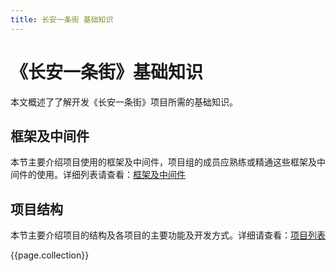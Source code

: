 ```yaml
---
title: 长安一条街 基础知识
---
```

# 《长安一条街》基础知识

本文概述了了解开发《长安一条街》项目所需的基础知识。

## 框架及中间件

本节主要介绍项目使用的框架及中间件，项目组的成员应熟练或精通这些框架及中间件的使用。详细列表请查看：[框架及中间件]({{site.baseurl}}/develop/fundamentals/framework)


## 项目结构

本节主要介绍项目的结构及各项目的主要功能及开发方式。详细请查看：[项目列表](项目列表.md)

{{page.collection}}